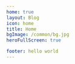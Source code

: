 ```yaml
---
home: true
layout: Blog
icon: home
title: Home
bgImage: /common/bg.jpg
heroFullScreen: true

footer: hello world
---
```

